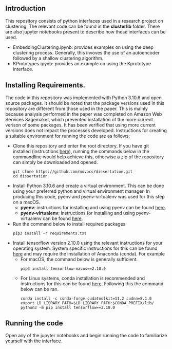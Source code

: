 ## Introduction
This repository consists of python interfaces used in a research project on clustering. The relevant code can be found
in the **clusterlib** folder. There are also jupyter notebooks present to describe how these interfaces can be used. 
- EmbeddingClustering.ipynb: provides examples on using the deep clustering process. Generally, this invoves the use of
an autoencoder followed by a shallow clustering algorithm.
- KPrototypes.ipynb: provides an example on using the Kprototype interface.


## Installing Requirements.
The code in this repository was implemented with Python 3.10.6 and open source packages. It should be noted that the package versions 
used in this repository are different from those used in the paper. This is mainly because analysis performed in the 
paper was completed on Amazon Web Services Sagemaker, which prevented installation of the more current verison of some 
packages. It has been verified that using more current versions does not impact the processes developed. Instructions for 
creating a suitable environment for running the code are as follows:
* Clone this repository and enter the root directory. If you have git installed (instructions [here](https://git-scm.com/book/en/v2/Getting-Started-Installing-Git)), running the commands below in the commandline
would help achieve this, otherwise a zip of the repository can simply be downloaded and opened. 
  ```commandline
  git clone https://github.com/novocs/dissertation.git
  cd dissertation
  ```
* Install Python 3.10.6 and create a virtual environment. This can be done using your preferred python and virtual environment manager. 
In producing this code, pyenv and pyenv-virtualenv was used for this step on a macOS.
  * **pyenv**: instructions for installing and using pyenv can be found [here](https://github.com/pyenv/pyenv).
  * **pyenv-virtualenv**: instructions for installing and using pyenv-virtualenv can be found [here](https://github.com/pyenv/pyenv-virtualenv).
* Run the command below to install required packages
    ```commandline
    pip3 install -r requirements.txt
    ```
* Install tensorflow version 2.10.0 using the relevant instructions for your operating system. System specific instructions for this can be found 
[here](https://www.tensorflow.org/install/pip#linux) and may require the installation of Anaconda (conda). For example
  * For macOS, the command below is generally sufficient.
    ```commandline
    pip3 install tensorflow-macos==2.10.0
    ```
  * For Linux systems, conda installation is recommended and instructions for this can be found [here](https://conda.io/projects/conda/en/latest/user-guide/install/index.html). 
  Following this the command below can be ran.
    ```commandline
    conda install -c conda-forge cudatoolkit=11.2 cudnn=8.1.0
    export LD_LIBRARY_PATH=$LD_LIBRARY_PATH:$CONDA_PREFIX/lib/
    python3 -m pip install tensorflow==2.10.0
    ```

## Running the code
Open any of the jupyter notebooks and begin running the code to familiarize yourself with the interface.

